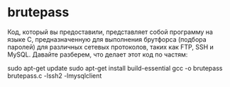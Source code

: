 # brutepass

Код, который вы предоставили, представляет собой программу на языке C, предназначенную для выполнения брутфорса (подбора паролей) для различных сетевых протоколов, таких как FTP, SSH и MySQL. Давайте разберем, что делает этот код по частям:


sudo apt-get update
sudo apt-get install build-essential
gcc -o brutepass brutepass.c -lssh2 -lmysqlclient
